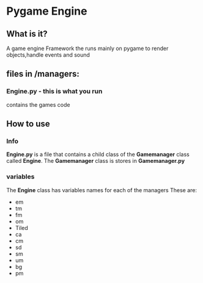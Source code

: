 # Pygame Engine
## What is it?
 A game engine Framework the runs mainly on pygame to render objects,handle events and sound

 ## files in /managers:
 ### Engine.py - this is what you run
contains the games code

 ## How to use
 ### Info
 **Engine.py** is a file that contains a child class of the **Gamemanager** class called **Engine**.
 The **Gamemanager** class is stores in **Gamemanager.py**

 ### variables
 The **Engine** class has variables names for each of the managers
 These are:
- em
- tm
- fm
- om
- Tiled
- ca
- cm
- sd
- sm
- um
- bg
- pm

 

